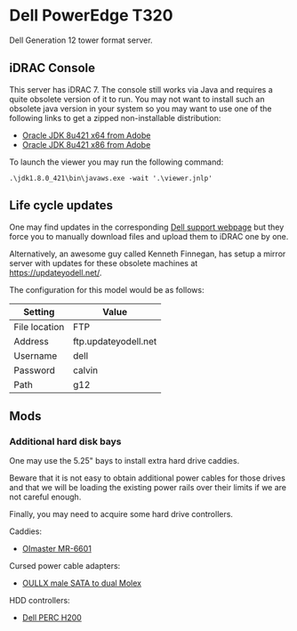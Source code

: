 # Dell PowerEdge T320

Dell Generation 12 tower format server.


## iDRAC Console

This server has iDRAC 7. The console still works via Java and requires a quite obsolete version of it to run. You may not want to install such an obsolete java version in your system so you may want to use one of the following links to get a zipped non-installable distribution:

* [Oracle JDK 8u421 x64 from Adobe](https://cfdownload.adobe.com/pub/adobe/coldfusion/java/java8/java8u421/jdk/jdk-8u421-windows-x64.zip)
* [Oracle JDK 8u421 x86 from Adobe](https://cfdownload.adobe.com/pub/adobe/coldfusion/java/java8/java8u421/jdk/jdk-8u421-windows-i586.zip)

To launch the viewer you may run the following command:

```pwsh
.\jdk1.8.0_421\bin\javaws.exe -wait '.\viewer.jnlp'
```


## Life cycle updates

One may find updates in the corresponding [Dell support webpage](https://www.dell.com/support/product-details/es-es/product/poweredge-t320/drivers) but they force you to manually download files and upload them to iDRAC one by one.

Alternatively, an awesome guy called Kenneth Finnegan, has setup a mirror server with updates for these obsolete machines at <https://updateyodell.net/>.

The configuration for this model would be as follows:

| Setting       | Value                 |
|---------------|-----------------------|
| File location | FTP                   |
| Address       | ftp.updateyodell.net  |
| Username      | dell                  |
| Password      | calvin                |
| Path          | g12                   |



## Mods

### Additional hard disk bays

One may use the 5.25" bays to install extra hard drive caddies.

Beware that it is not easy to obtain additional power cables for those drives and that we will be loading the existing power rails over their limits if we are not careful enough.

Finally, you may need to acquire some hard drive controllers.

Caddies:
* [OImaster MR-6601](https://aliexpress.com/item/1005005545723632.html)

Cursed power cable adapters:
* [OULLX male SATA to dual Molex](https://aliexpress.com/item/4000138991016.html)

HDD controllers:
* [Dell PERC H200](../raid_controllers/Dell_PERC_H200.md)
